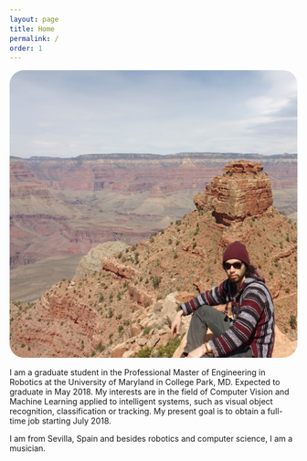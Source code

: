 ```yaml
---
layout: page
title: Home
permalink: /
order: 1
---
```


<div>
<img class="col one right" style="border-radius: 25px" src="/assets/img/canon.jpg">
<p>
I am a graduate student in the Professional Master of Engineering in Robotics at the University of Maryland in College Park, MD. Expected to graduate in May 2018. My interests are in the field of Computer Vision and Machine Learning applied to intelligent systems, such as visual object recognition, classification or tracking. My present goal is to obtain a full-time job starting July 2018.
<p>
</p>
I am from Sevilla, Spain and besides robotics and computer science, I am a musician.
</p>
</div>
